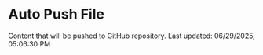 # Auto Push File

Content that will be pushed to GitHub repository.
Last updated: 06/29/2025, 05:06:30 PM